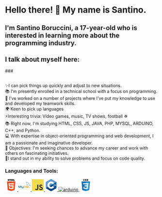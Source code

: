 <h1 align="left">Hello there! 👋 My name is Santino.

</h1>

###

<h2 align="left">
I'm Santino Boruccini, a 17-year-old who is interested in learning more about the programming industry.</h2>

###
<h2 align="left">I talk about myself here:</h2>
###
<p align="left"><br>  
✨I can pick things up quickly and adjust to new situations. <br>  📚 I'm presently enrolled in a technical school with a focus on programming. <br>  📒 I've worked on a number of projects where I've put my knowledge to use and developed my teamwork skills. <br>  🌍 Keen to pick up languages <br>  ⚡Interesting trivia: Video games, music, TV shows, football ♽ <br>  📚 Right now, I'm studying HTML, CSS, JS, JAVA, PHP, MYSQL, ARDUINO, C++, and Python. <br>  💻 With expertise in object-oriented programming and web development, I am a passionate and imaginative developer. <br>  🎯 Objectives: I'm seeking chances to advance my career and work with others on fascinating initiatives. <br>  📑I stand out in my ability to solve problems and focus on code quality.
<br>
</p>

###


<h3 align="left">Languages and Tools:</h3>
<p align="left"> <a href="https://www.w3.org/html/" target="_blank" rel="noreferrer"> <img src="https://raw.githubusercontent.com/devicons/devicon/master/icons/html5/html5-original-wordmark.svg" alt="html5" width="40" height="40"/> </a> <a href="https://www.mysql.com/" target="_blank" rel="noreferrer"> <img src="https://raw.githubusercontent.com/devicons/devicon/master/icons/mysql/mysql-original-wordmark.svg" alt="mysql" width="40" height="40"/> </a> <a href="https://www.php.net" target="_blank" rel="noreferrer"> </a> <a href="https://developer.mozilla.org/en-US/docs/Web/JavaScript" target="_blank" rel="noreferrer"> <img src="https://raw.githubusercontent.com/devicons/devicon/master/icons/javascript/javascript-original.svg" alt="javascript" width="40" height="40"/> </a> <a href="https://www.w3schools.com/cpp/" target="_blank" rel="noreferrer"> <img src="https://raw.githubusercontent.com/devicons/devicon/master/icons/cplusplus/cplusplus-original.svg" alt="cplusplus" width="40" height="40"/> </a> <a href="https://www.arduino.cc/" target="_blank" rel="noreferrer"> <img src="https://cdn.worldvectorlogo.com/logos/arduino-1.svg" alt="arduino" width="40" height="40"/> </a> <a href="https://www.w3schools.com/css/" target="_blank" rel="noreferrer"> <img src="https://raw.githubusercontent.com/devicons/devicon/master/icons/css3/css3-original-wordmark.svg" alt="css3" width="40" height="40"/> </a> </p>

  





###
